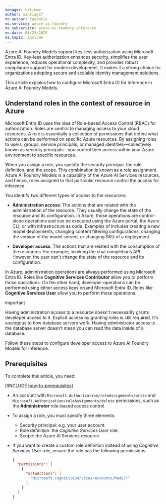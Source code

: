 ```yaml
---
manager: nitinme
author: santiagxf
ms.author: fasantia 
ms.service: azure-ai-foundry
ms.subservice: azure-ai-foundry-inference
ms.date: 01/23/2025
ms.topic: include
---
```


Azure AI Foundry Models support key-less authorization using Microsoft Entra ID. Key-less authorization enhances security, simplifies the user experience, reduces operational complexity, and provides robust compliance support for modern development. It makes it a strong choice for organizations adopting secure and scalable identity management solutions.

This article explains how to configure Microsoft Entra ID for inference in Azure AI Foundry Models.

## Understand roles in the context of resource in Azure

Microsoft Entra ID uses the idea of Role-based Access Control (RBAC) for authorization. Roles are central to managing access to your cloud resources. A role is essentially a collection of permissions that define what actions can be performed on specific Azure resources. By assigning roles to users, groups, service principals, or managed identities—collectively known as security principals—you control their access within your Azure environment to specific resources.

When you assign a role, you specify the security principal, the role definition, and the scope. This combination is known as a role assignment. Azure AI Foundry Models is a capability of the Azure AI Services resources, and hence, roles assigned to that particular resource control the access for inference.

You identify two different types of access to the resources:

* **Administration access**: The actions that are related with the administration of the resource. They usually change the state of the resource and its configuration. In Azure, those operations are control-plane operations and can be executed using the Azure portal, the Azure CLI, or with infrastructure as code. Examples of includes creating a new model deployments, changing content filtering configurations, changing the version of the model served, or changing SKU of a deployment.

* **Developer access**: The actions that are related with the consumption of the resources. For example, invoking the chat completions API. However, the user can't change the state of the resource and its configuration.

In Azure, administration operations are always performed using Microsoft Entra ID. Roles like **Cognitive Services Contributor** allow you to perform those operations. On the other hand, developer operations can be performed using either access keys or/and Microsoft Entra ID. Roles like **Cognitive Services User** allow you to perform those operations.

> [!IMPORTANT]
> Having administration access to a resource doesn't necessarily grants developer access to it. Explicit access by granting roles is still required. It's analogous to how database servers work. Having administrator access to the database server doesn't mean you can read the data inside of a database.

Follow these steps to configure developer access to Azure AI Foundry Models for inference.

## Prerequisites

To complete this article, you need:

[!INCLUDE [how-to-prerequisites](../how-to-prerequisites.md)] 

* An account with `Microsoft.Authorization/roleAssignments/write` and `Microsoft.Authorization/roleAssignments/delete` permissions, such as the **Administrator** role-based access control.

* To assign a role, you must specify three elements: 
  
  * Security principal: e.g. your user account.
  * Role definition: the *Cognitive Services User* role.
  * Scope: the Azure AI Services resource.

* If you want to create a custom role definition instead of using *Cognitive Services User* role, ensure the role has the following permissions:

  ```json
  {
    "permissions": [
      {
        "dataActions": [
          "Microsoft.CognitiveServices/accounts/MaaS/*"
        ]
      }
    ]
  }
  ```
